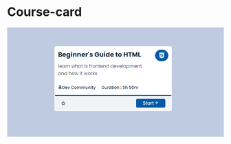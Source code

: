 # Course-card
![This is an image](https://github.com/Coder-Rushabh/Course-card/blob/main/course.PNG)
